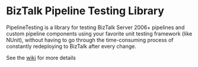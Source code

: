 # BizTalk Pipeline Testing Library

PipelineTesting is a library for testing BizTalk Server 2006+ pipelines and custom pipeline components
using your favorite unit testing framework (like NUnit), without having to go through the time-consuming
process of constantly redeploying to BizTalk after every change.

See the [wiki](https://github.com/tomasr/pipelinetesting/wiki) for more details
